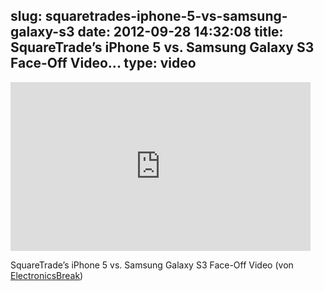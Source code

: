 slug: squaretrades-iphone-5-vs-samsung-galaxy-s3
date: 2012-09-28 14:32:08
title: SquareTrade’s iPhone 5 vs. Samsung Galaxy S3 Face-Off Video...
type: video
---

<iframe width="480" height="270" src="http://www.youtube.com/embed/bLW0HrVeoD8?fs=1&feature=oembed" frameborder="0" allowfullscreen></iframe>

SquareTrade’s iPhone 5 vs. Samsung Galaxy S3 Face-Off Video (von [ElectronicsBreak](http://www.youtube.com/watch?v=bLW0HrVeoD8&feature=player_embedded))
